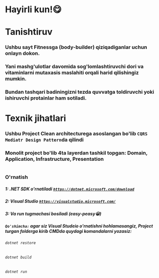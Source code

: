 # Hayirli kun!😋
#
# Tanishtiruv
### Ushbu sayt Fitnessga (body-builder) qiziqadiganlar uchun onlayn dokon.
### Yani mashg'ulotlar davomida sog'lomlashtiruvchi dori va vitaminlarni mutaxasis maslahiti orqali harid qilishingiz mumkin.
### Bundan tashqari badiningizni tezda quvvatga toldiruvchi yoki ishiruvchi protainlar ham sotiladi.
#
#
# Texnik jihatlari
### Ushbu Project Clean architecturega asoslangan bo'lib `CQRS Mediatr Design Pattern`da qilindi
### Monolit project bo'lib 4ta layerdan tashkil topgan: Domain, Application, Infrastructure, Presentation
#
#
### O'rnatish
##### 1: .NET SDK o'rnatiladi [`https://dotnet.microsoft.com/download`](https://dotnet.microsoft.com/download)
##### 2: Visual Studio [`https://visualstudio.microsoft.com/`](https://visualstudio.microsoft.com/)
##### 3: Va run tugmachasi bosiladi (easy-peasy😀)
##### `Qo'shimcha:` agar siz Visual Studeio o'rnatishni hohlamasangiz, Project turgan folderga kirib CMDda quydagi komandalarni yozasiz:
###### `dotnet restore`
###### `dotnet build`
###### `dotnet run`
